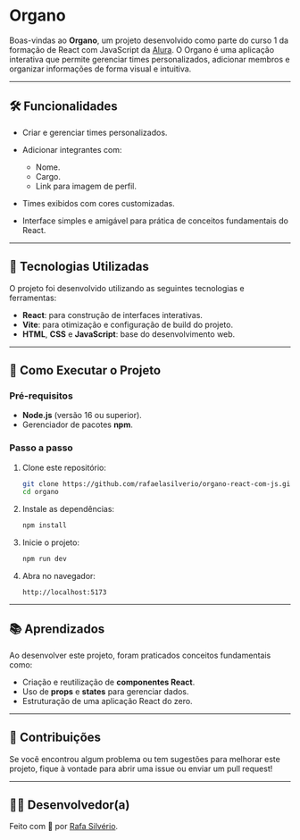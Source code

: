

# Organo

Boas-vindas ao **Organo**, um projeto desenvolvido como parte do curso 1 da formação de React com JavaScript da [Alura](https://www.alura.com.br). O Organo é uma aplicação interativa que permite gerenciar times personalizados, adicionar membros e organizar informações de forma visual e intuitiva.

---

## 🛠️ Funcionalidades

- Criar e gerenciar times personalizados.
- Adicionar integrantes com:
  - Nome.
  - Cargo.
  - Link para imagem de perfil.
  
- Times exibidos com cores customizadas.
- Interface simples e amigável para prática de conceitos fundamentais do React.

---

## 🧪 Tecnologias Utilizadas

O projeto foi desenvolvido utilizando as seguintes tecnologias e ferramentas:

- **React**: para construção de interfaces interativas.
- **Vite**: para otimização e configuração de build do projeto.
- **HTML**, **CSS** e **JavaScript**: base do desenvolvimento web.

---

## 🚀 Como Executar o Projeto

### Pré-requisitos

- **Node.js** (versão 16 ou superior).
- Gerenciador de pacotes **npm**.

### Passo a passo

1. Clone este repositório:
   ```bash
   git clone https://github.com/rafaelasilverio/organo-react-com-js.git
   cd organo
   ```

2. Instale as dependências:
   ```bash
   npm install
   ```

3. Inicie o projeto:
   ```bash
   npm run dev
   ```

4. Abra no navegador:
   ```
   http://localhost:5173
   ```


---

## 📚 Aprendizados

Ao desenvolver este projeto, foram praticados conceitos fundamentais como:

- Criação e reutilização de **componentes React**.
- Uso de **props** e **states** para gerenciar dados.
- Estruturação de uma aplicação React do zero.

---

## 🤝 Contribuições

Se você encontrou algum problema ou tem sugestões para melhorar este projeto, fique à vontade para abrir uma issue ou enviar um pull request!

---


## 👩‍💻 Desenvolvedor(a)

Feito com 💙 por [Rafa Silvério](https://github.com/rafaelasilverio).
```
